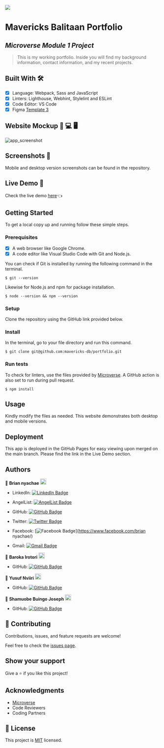 ![](https://img.shields.io/badge/Microverse-blueviolet)

# Mavericks Balitaan Portfolio
## *Microverse Module 1 Project*

> This is my working portfolio. Inside you will find my background information, contact information, and my recent projects.

## Built With 🛠️

- [x] Language: Webpack, Sass and JavaScript
- [x] Linters: Lighthouse, Webhint, Stylelint and ESLint
- [x] Code Editor: VS Code
- [x] Figma [Template 3](https://www.figma.com/file/l7SqJ3ZfkAKih9sFxvWSR4/Microverse-Student-Project-1?node-id=1%3A468)

## Website Mockup 📱 💻 🖥️
![app_screenshot](https://user-images.githubusercontent.com/98527559/175526090-83965dbe-743b-4f29-a9cb-4c88e527c231.png)

## Screenshots 📸
Mobile and desktop version screenshots can be found in the repository.

## Live Demo 🔗

Check the live demo [here]()👈

## Getting Started
To get a local copy up and running follow these simple steps.

### Prerequisites

- [x] A web browser like Google Chrome.
- [x] A code editor like Visual Studio Code with Git and Node.js.

You can check if Git is installed by running the following command in the terminal.
```
$ git --version
```

Likewise for Node.js and npm for package installation.
```
$ node --version && npm --version
```

### Setup
Clone the repository using the GitHub link provided below.

### Install
In the terminal, go to your file directory and run this command.

```
$ git clone git@github.com:mavericks-db/portfolio.git
```

### Run tests
To check for linters, use the files provided by [Microverse](https://github.com/microverseinc/linters-config). A GitHub action is also set to run during pull request.
```
$ npm install
```

## Usage
Kindly modify the files as needed. This website demonstrates both desktop and mobile versions.

## Deployment
This app is deployed in the GitHub Pages for easy viewing upon merged on the main branch.
Please find the link in the Live Demo section.

## Authors

👤 **Brian nyachae** <img src="https://emojis.slackmojis.com/emojis/images/1531849430/4246/blob-sunglasses.gif?1531849430" width="20"/>


- LinkedIn: [![LinkedIn Badge](https://img.shields.io/badge/-mavericks--db-white?logo=LinkedIn&logoColor=0A66C2&style=plastic)](https://www.linkedin.com/in/brian-nyachae/)

- AngelList: [![AngelList Badge](https://img.shields.io/badge/-mavericks--db-white?logo=AngelList&logoColor=000000&style=plastic)](https://angel.co/u/brian-nyachae)

- GitHub: [![GitHub Badge](https://img.shields.io/badge/-mavericks--db-white?logo=GitHub&logoColor=181717&style=plastic)](https://github.com/mavericks-db)

- Twitter: [![Twitter Badge](https://img.shields.io/badge/-mavericks__db-white?logo=Twitter&logoColor=1DA1F2&style=plastic)](https://twitter.com/briannyachae9)

- Facebook: [![Facebook Badge](https://img.shields.io/badge/-mavericksdb-white?logo=Facebook&logoColor=1877F2&style=plastic)](https://www.facebook.com/brian nyachae/)

- Gmail: [![Gmail Badge](https://img.shields.io/badge/-balitaanmavericks-white?logo=Gmail&logoColor=EA4335&style=plastic)](mailto:techconsultants.bree@gmail.com)

👤 **Baroka Irotori** <img src="https://emojis.slackmojis.com/emojis/images/1531849430/4246/blob-sunglasses.gif?1531849430" width="20"/>

- GitHub: [![GitHub Badge](https://img.shields.io/badge/-Baroka--wp-white?logo=GitHub&logoColor=181717&style=plastic)](https://github.com/Baroka-wp)

👤 **Yusuf Nviiri** <img src="https://emojis.slackmojis.com/emojis/images/1531849430/4246/blob-sunglasses.gif?1531849430" width="20"/>

- GitHub: [![GitHub Badge](https://img.shields.io/badge/-yusufnviiri-white?logo=GitHub&logoColor=181717&style=plastic)](https://github.com/yusufnviiri)

👤 **Shamuobe Buingo Joseph** <img src="https://emojis.slackmojis.com/emojis/images/1531849430/4246/blob-sunglasses.gif?1531849430" width="20"/>

- GitHub: [![GitHub Badge](https://img.shields.io/badge/-joseph07--drack-white?logo=GitHub&logoColor=181717&style=plastic)](https://github.com/joseph07-drack)

## 🤝 Contributing

Contributions, issues, and feature requests are welcome!

Feel free to check the [issues page](https://github.com/mavericks-db/portfolio/issues).
## Show your support

Give a ⭐️ if you like this project!

## Acknowledgments

- [Microverse](https://www.microverse.org/)
- Code Reviewers
- Coding Partners

## 📝 License

This project is [MIT](./MIT.md) licensed.
